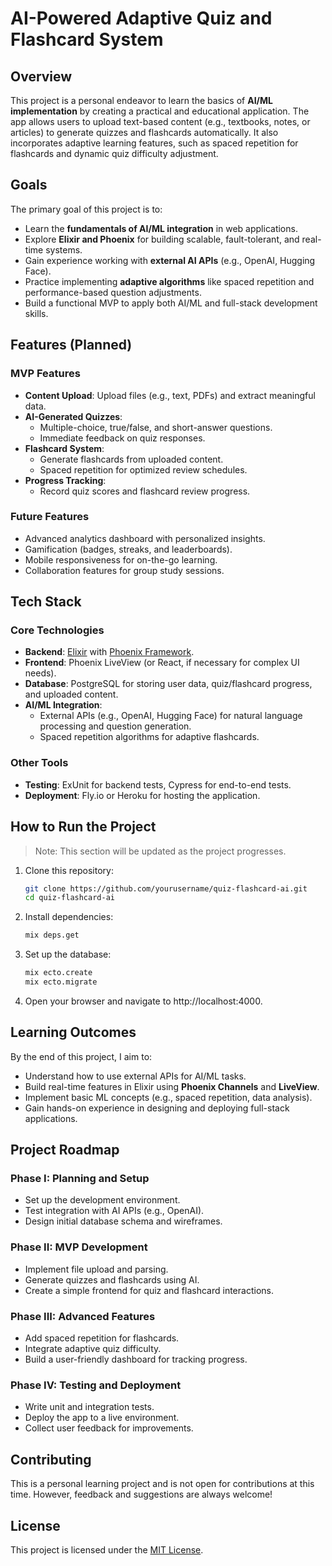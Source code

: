 # **AI-Powered Adaptive Quiz and Flashcard System**

## **Overview**
This project is a personal endeavor to learn the basics of **AI/ML implementation** by creating a practical and educational application. The app allows users to upload text-based content (e.g., textbooks, notes, or articles) to generate quizzes and flashcards automatically. It also incorporates adaptive learning features, such as spaced repetition for flashcards and dynamic quiz difficulty adjustment.

## **Goals**
The primary goal of this project is to:
- Learn the **fundamentals of AI/ML integration** in web applications.
- Explore **Elixir and Phoenix** for building scalable, fault-tolerant, and real-time systems.
- Gain experience working with **external AI APIs** (e.g., OpenAI, Hugging Face).
- Practice implementing **adaptive algorithms** like spaced repetition and performance-based question adjustments.
- Build a functional MVP to apply both AI/ML and full-stack development skills.

## **Features (Planned)**
### **MVP Features**
- **Content Upload**: Upload files (e.g., text, PDFs) and extract meaningful data.
- **AI-Generated Quizzes**:
  - Multiple-choice, true/false, and short-answer questions.
  - Immediate feedback on quiz responses.
- **Flashcard System**:
  - Generate flashcards from uploaded content.
  - Spaced repetition for optimized review schedules.
- **Progress Tracking**:
  - Record quiz scores and flashcard review progress.

### **Future Features**
- Advanced analytics dashboard with personalized insights.
- Gamification (badges, streaks, and leaderboards).
- Mobile responsiveness for on-the-go learning.
- Collaboration features for group study sessions.

## **Tech Stack**
### **Core Technologies**
- **Backend**: [Elixir](https://elixir-lang.org/) with [Phoenix Framework](https://www.phoenixframework.org/).
- **Frontend**: Phoenix LiveView (or React, if necessary for complex UI needs).
- **Database**: PostgreSQL for storing user data, quiz/flashcard progress, and uploaded content.
- **AI/ML Integration**: 
  - External APIs (e.g., OpenAI, Hugging Face) for natural language processing and question generation.
  - Spaced repetition algorithms for adaptive flashcards.

### **Other Tools**
- **Testing**: ExUnit for backend tests, Cypress for end-to-end tests.
- **Deployment**: Fly.io or Heroku for hosting the application.

## **How to Run the Project**
> Note: This section will be updated as the project progresses.

1. Clone this repository:
   ```bash
   git clone https://github.com/yourusername/quiz-flashcard-ai.git
   cd quiz-flashcard-ai
2. Install dependencies:
    ```bash
    mix deps.get
4. Set up the database:
   ```bash
   mix ecto.create
   mix ecto.migrate
5. Open your browser and navigate to http://localhost:4000.


## **Learning Outcomes**
By the end of this project, I aim to:
- Understand how to use external APIs for AI/ML tasks.
- Build real-time features in Elixir using **Phoenix Channels** and **LiveView**.
- Implement basic ML concepts (e.g., spaced repetition, data analysis).
- Gain hands-on experience in designing and deploying full-stack applications.

## **Project Roadmap**
### **Phase I: Planning and Setup**
- Set up the development environment.
- Test integration with AI APIs (e.g., OpenAI).
- Design initial database schema and wireframes.

### **Phase II: MVP Development**
- Implement file upload and parsing.
- Generate quizzes and flashcards using AI.
- Create a simple frontend for quiz and flashcard interactions.

### **Phase III: Advanced Features**
- Add spaced repetition for flashcards.
- Integrate adaptive quiz difficulty.
- Build a user-friendly dashboard for tracking progress.

### **Phase IV: Testing and Deployment**
- Write unit and integration tests.
- Deploy the app to a live environment.
- Collect user feedback for improvements.

## **Contributing**
This is a personal learning project and is not open for contributions at this time. However, feedback and suggestions are always welcome!

## **License**
This project is licensed under the [MIT License](LICENSE).

